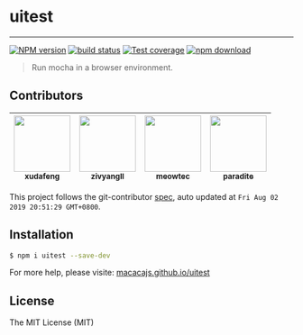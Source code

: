 # uitest

---

[![NPM version][npm-image]][npm-url]
[![build status][travis-image]][travis-url]
[![Test coverage][coveralls-image]][coveralls-url]
[![npm download][download-image]][download-url]

[npm-image]: https://img.shields.io/npm/v/uitest.svg?style=flat-square
[npm-url]: https://npmjs.org/package/uitest
[travis-image]: https://img.shields.io/travis/macacajs/uitest.svg?style=flat-square
[travis-url]: https://travis-ci.org/macacajs/uitest
[coveralls-image]: https://img.shields.io/coveralls/macacajs/uitest.svg?style=flat-square
[coveralls-url]: https://coveralls.io/r/macacajs/uitest?branch=master
[download-image]: https://img.shields.io/npm/dm/uitest.svg?style=flat-square
[download-url]: https://npmjs.org/package/uitest

> Run mocha in a browser environment.

<!-- GITCONTRIBUTOR_START -->

## Contributors

|[<img src="https://avatars1.githubusercontent.com/u/1011681?v=4" width="100px;"/><br/><sub><b>xudafeng</b></sub>](https://github.com/xudafeng)<br/>|[<img src="https://avatars1.githubusercontent.com/u/11460601?v=4" width="100px;"/><br/><sub><b>zivyangll</b></sub>](https://github.com/zivyangll)<br/>|[<img src="https://avatars3.githubusercontent.com/u/4006436?v=4" width="100px;"/><br/><sub><b>meowtec</b></sub>](https://github.com/meowtec)<br/>|[<img src="https://avatars3.githubusercontent.com/u/1209810?v=4" width="100px;"/><br/><sub><b>paradite</b></sub>](https://github.com/paradite)<br/>|
| :---: | :---: | :---: | :---: |


This project follows the git-contributor [spec](https://github.com/xudafeng/git-contributor), auto updated at `Fri Aug 02 2019 20:51:29 GMT+0800`.

<!-- GITCONTRIBUTOR_END -->

## Installation

```bash
$ npm i uitest --save-dev
```

For more help, please visite: [macacajs.github.io/uitest](//macacajs.github.io/uitest)

## License

The MIT License (MIT)
